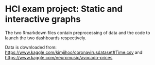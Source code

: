 # HCI exam project: Static and interactive graphs
The two Rmarkdown files contain preprocessing of data and the code to launch the two dashboards respectively. 

Data is downloaded from: https://www.kaggle.com/kimjihoo/coronavirusdataset#Time.csv and https://www.kaggle.com/neuromusic/avocado-prices
